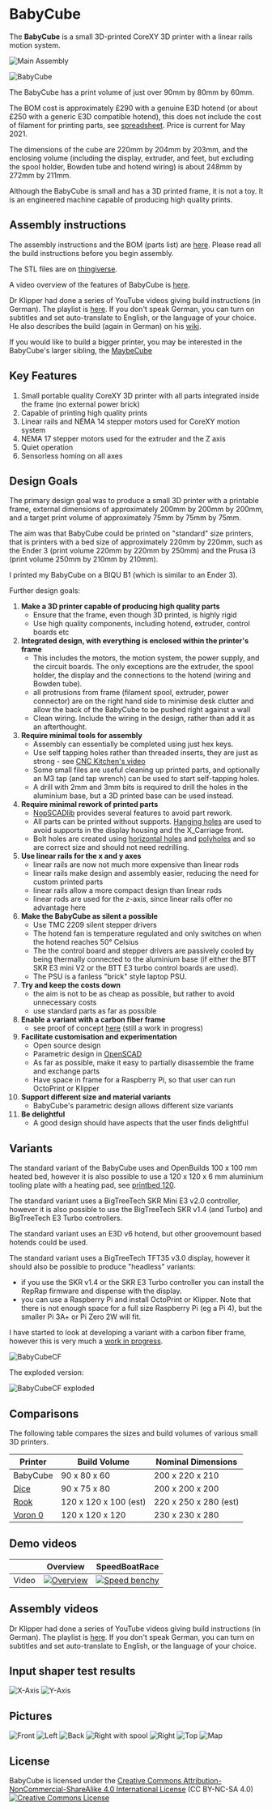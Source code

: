 # BabyCube

The **BabyCube** is a small 3D-printed CoreXY 3D printer with a linear rails motion system.

![Main Assembly](BC200/assemblies/main_assembled.png)

![BabyCube](pictures/babycube200_1000.jpg)

The BabyCube has a print volume of just over 90mm by 80mm by 60mm.

The BOM cost is approximately £290 with a genuine E3D hotend (or about £250 with a generic E3D compatible hotend), this
does not include the cost of filament for printing parts, see [spreadsheet](documents/BabyCube200_BOM.ods). Price is
current for May 2021.

The dimensions of the cube are 220mm by 204mm by 203mm, and the enclosing volume (including the display, extruder,
and feet, but excluding the spool holder, Bowden tube and hotend wiring) is about 248mm by 272mm by 211mm.

Although the BabyCube is small and has a 3D printed frame, it is not a toy. It is an engineered machine capable of
producing high quality prints.

## Assembly instructions

The assembly instructions and the BOM (parts list) are [here](BC200/readme.md). Please read all the build instructions
before you begin assembly.

The STL files are on [thingiverse](https://www.thingiverse.com/thing:4911835).

A video overview of the features of BabyCube is [here](https://www.youtube.com/watch?v=HpjnHnVyvj4).

Dr Klipper had done a series of YouTube videos giving build instructions (in German). The playlist is [here](https://www.youtube.com/watch?v=Hourt_4GOHs&list=PLbNI1Rcik-oIJZLZGHtmtgYNiHBKnzX2O).
If you don't speak German, you can turn on subtitles and set auto-translate to English, or the language of your choice. He also describes the build (again in German) on his [wiki](http://www.drklipper.de/doku.php?id=videos:15_-_babycube_-_mini_corexy_drucker).

If you would like to build a bigger printer, you may be interested in the BabyCube's larger sibling, the [MaybeCube](https://github.com/martinbudden/MaybeCube)

## Key Features

1. Small portable quality CoreXY 3D printer with all parts integrated inside the frame (no external power brick)
2. Capable of printing high quality prints
3. Linear rails and NEMA 14 stepper motors used for CoreXY motion system
4. NEMA 17 stepper motors used for the extruder and the Z axis
5. Quiet operation
6. Sensorless homing on all axes

## Design Goals

The primary design goal was to produce a small 3D printer with a printable frame, external dimensions of approximately
200mm by 200mm by 200mm, and a target print volume of approximately 75mm by 75mm by 75mm.

The aim was that BabyCube could be printed on "standard" size printers, that is printers with a bed size of approximately
220mm by 220mm, such as the Ender 3 (print volume 220mm by 220mm by 250mm) and the Prusa i3 (print volume 250mm by
210mm by 210mm).

I printed my BabyCube on a BIQU B1 (which is similar to an Ender 3).

Further design goals:

1. **Make a 3D printer capable of producing high quality parts**
    * Ensure that the frame, even though 3D printed, is highly rigid
    * Use high quality components, including hotend, extruder, control boards etc
2. **Integrated design, with everything is enclosed within the printer's frame**
    * This includes the motors, the motion system, the power supply, and the circuit boards. The only exceptions are the extruder, the spool holder, the display and the connections to the hotend (wiring and Bowden tube).
    * all protrusions from frame (filament spool, extruder, power connector) are on the right hand side to minimise desk clutter and allow the back of the BabyCube to be pushed right against a wall
    * Clean wiring. Include the wiring in the design, rather than add it as an afterthought.
3. **Require minimal tools for assembly**
    * Assembly can essentially be completed using just hex keys.
    * Use self tapping holes rather than threaded inserts, they are just as strong - see [CNC Kitchen's video](https://www.youtube.com/watch?v=iR6OBlSzp7I)
    * Some small files are useful cleaning up printed parts, and optionally an M3 tap (and tap wrench) can be used to start self-tapping holes.
    * A drill with 2mm and 3mm bits is required to drill the holes in the aluminium base, but a 3D printed base can be used instead.
4. **Require minimal rework of printed parts**
    * [NopSCADlib](https://github.com/nophead/NopSCADlib) provides several features to avoid part rework.
    * All parts can be printed without supports. [Hanging holes](https://hydraraptor.blogspot.com/2014/03/buried-nuts-and-hanging-holes.html) are used to avoid supports in the display housing and the X_Carriage front.
    * Bolt holes are created using [horizontal holes](https://hydraraptor.blogspot.com/2020/07/horiholes-2.html) and [polyholes](https://hydraraptor.blogspot.com/2011/02/polyholes.html) and so are correct size and should not need redrilling.
5. **Use linear rails for the x and y axes**
    * linear rails are now not much more expensive than linear rods
    * linear rails make design and assembly easier, reducing the need for custom printed parts
    * linear rails allow a more compact design than linear rods
    * linear rods are used for the z-axis, since linear rails offer no advantage here
6. **Make the BabyCube as silent a possible**
    * Use TMC 2209 silent stepper drivers
    * The hotend fan is temperature regulated and only switches on when the hotend reaches 50&deg; Celsius
    * The the control board and stepper drivers are passively cooled by being thermally connected to the aluminium base (if either the BTT SKR E3 mini V2 or the BTT E3 turbo control boards are used).
    * The PSU is a fanless "brick" style laptop PSU.
7. **Try and keep the costs down**
    * the aim is not to be as cheap as possible, but rather to avoid unnecessary costs
    * use standard parts as far as possible
8. **Enable a variant with a carbon fiber frame**
    * see proof of concept [here](concepts/readme.md) (still a work in progress)
9. **Facilitate customisation and experimentation**
    * Open source design
    * Parametric design in [OpenSCAD](https://openscad.org/)
    * As far as possible, make it easy to partially disassemble the frame and exchange parts
    * Have space in frame for a Raspberry Pi, so that user can run OctoPrint or Klipper
10. **Support different size and material variants**
    * BabyCube's parametric design allows different size variants
11. **Be delightful**
    * A good design should have aspects that the user finds delightful

## Variants

The standard variant of the BabyCube uses and OpenBuilds 100 x 100 mm heated bed, however it is also possible to use a
120 x 120 x 6 mm aluminium tooling plate with a heating pad, see [printbed 120](PRINTBED120/readme.md).

The standard variant uses a BigTreeTech SKR Mini E3 v2.0 controller, however it is also possible to use the BigTreeTech
SKR v1.4 (and Turbo) and BigTreeTech E3 Turbo controllers.

The standard variant uses an E3D v6 hotend, but other groovemount based hotends could be used.

The standard variant uses a BigTreeTech TFT35 v3.0 display, however it should also be possible to produce "headless" variants:

* if you use the SKR v1.4 or the SKR E3 Turbo controller you can install the RepRap firmware and dispense with the display.
* you can use a Raspberry Pi and install OctoPrint or Klipper. Note that there is not enough space for a full size Raspberry Pi (eg a Pi 4), but the smaller Pi 3A+ or Pi Zero 2W will fit.

I have started to look at developing a variant with a carbon fiber frame, however this is very much a [work in progress](concepts/readme.md).

![BabyCubeCF](concepts/BC200CF_assembled.png)

The exploded version:

![BabyCubeCF exploded](concepts/BC200CF_unstaged_assembly.png)

## Comparisons

The following table compares the sizes and build volumes of various small 3D printers.

Printer           | Build Volume | Nominal Dimensions
------------------| -------------| -------------------
BabyCube          | 90 x 80 x 60 | 200 x 220 x 210
[Dice](https://www.instructables.com/DICE-a-Tiny-Rigid-and-Superfast-3D-printer/) | 90 x 75 x 80  | 200 x 200 x 200
[Rook](https://github.com/rolohaun/Rook) | 120 x 120 x 100 (est) | 220 x 250 x 280 (est)
[Voron 0](https://vorondesign.com/voron0) | 120 x 120 x 120 | 230 x 230 x 280

## Demo videos

|       | Overview | SpeedBoatRace |
| ----- | :------: | :-----------: |
| Video | [![Overview](https://img.youtube.com/vi/HpjnHnVyvj4/0.jpg)](https://www.youtube.com/watch?v=HpjnHnVyvj4) | [![Speed benchy](https://img.youtube.com/vi/jGo57FBjNX4/0.jpg)](https://www.youtube.com/watch?v=jGo57FBjNX4) |

## Assembly videos

Dr Klipper had done a series of YouTube videos giving build instructions (in German). The playlist is [here](https://www.youtube.com/watch?v=Hourt_4GOHs&list=PLbNI1Rcik-oIJZLZGHtmtgYNiHBKnzX2O).
If you don't speak German, you can turn on subtitles and set auto-translate to English, or the language of your choice.

## Input shaper test results

![X-Axis](pictures/shaper_calibrate_x.png)
![Y-Axis](pictures/shaper_calibrate_y.png)

## Pictures

![Front](pictures/BC_front.jpg)
![Left](pictures/BC_left.jpg)
![Back](pictures/BC_back.jpg)
![Right with spool](pictures/BC_right_with_spool.jpg)
![Right](pictures/BC_right.jpg)
![Top](pictures/BC_top.jpg)
![Map](pictures/BC_map.jpg)

## License

BabyCube is licensed under the [Creative Commons Attribution-NonCommercial-ShareAlike 4.0 International License](https://creativecommons.org/licenses/by-nc-sa/4.0/)
(CC BY-NC-SA 4.0)<br />
<a rel="license" href="http://creativecommons.org/licenses/by-nc-sa/4.0/">
<img alt="Creative Commons License" style="border-width:0" src="https://i.creativecommons.org/l/by-nc-sa/4.0/88x31.png" />
</a>
